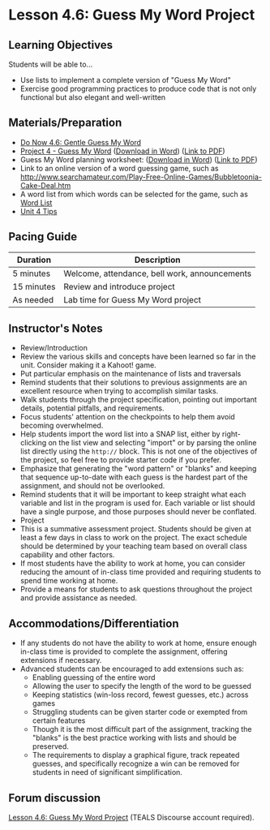 # Lesson 4.6: Guess My Word Project

## Learning Objectives

Students will be able to...

- Use lists to implement a complete version of "Guess My Word"
- Exercise good programming practices to produce code that is not only functional but also elegant and well-written

## Materials/Preparation

- [Do Now 4.6: Gentle Guess My Word](do_now_46.md)
- [Project 4 - Guess My Word](project_4.md) ([Download in Word](https://github.com/TEALSK12/introduction-to-computer-science/blob/master/Unit%204%20Word/Project%204%20Guessmyword.docx?raw=true)) ([Link to PDF](https://github.com/TEALSK12/introduction-to-computer-science/raw/master/Unit%204%20PDF/Project%204%20Guessmyword.pdf))
- Guess My Word planning worksheet: ([Download in Word](https://github.com/TEALSK12/introduction-to-computer-science/raw/master/Projects/Projects%20Word/Project_4_Guessmyword_Planning_Worksheet.docx)) ([Link to PDF](https://github.com/TEALSK12/introduction-to-computer-science/raw/master/Projects/Projects%20PDF/Project_4_Guessmyword_Planning_Worksheet.pdf))
- Link to an online version of a word guessing game, such as <http://www.searchamateur.com/Play-Free-Online-Games/Bubbletoonia-Cake-Deal.htm>
- A word list from which words can be selected for the game, such as [Word List]
- [Unit 4 Tips](unit_4_tips.md)

## Pacing Guide

| Duration   | Description                                   |
| ---------- | --------------------------------------------- |
| 5 minutes  | Welcome, attendance, bell work, announcements |
| 15 minutes | Review and introduce project                  |
| As needed  | Lab time for Guess My Word project            |

## Instructor's Notes

- Review/Introduction
- Review the various skills and concepts have been learned so far in the unit. Consider making it a Kahoot! game.
- Put particular emphasis on the maintenance of lists and traversals
- Remind students that their solutions to previous assignments are an excellent resource when trying to accomplish similar tasks.
- Walk students through the project specification, pointing out important details, potential pitfalls, and requirements.
- Focus students' attention on the checkpoints to help them avoid becoming overwhelmed.
- Help students import the word list into a SNAP list, either by right-clicking on the list view and selecting "import" or by parsing the online list directly using the `http://` block.  This is not one of the objectives of the project, so feel free to provide starter code if you prefer.
- Emphasize that generating the "word pattern" or "blanks" and keeping that sequence up-to-date with each guess is the hardest part of the assignment, and should not be overlooked.
- Remind students that it will be important to keep straight what each variable and list in the program is used for.  Each variable or list should have a single purpose, and those purposes should never be conflated.
- Project
- This is a summative assessment project.  Students should be given at least a few days in class to work on the project.  The exact schedule should be determined by your teaching team based on overall class capability and other factors.
- If most students have the ability to work at home, you can consider reducing the amount of in-class time provided and requiring students to spend time working at home.
- Provide a means for students to ask questions throughout the project and provide assistance as needed.

## Accommodations/Differentiation

- If any students do not have the ability to work at home, ensure enough in-class time is provided to complete the assignment, offering extensions if necessary.
- Advanced students can be encouraged to add extensions such as:
  - Enabling guessing of the entire word
  - Allowing the user to specify the length of the word to be guessed
  - Keeping statistics (win-loss record, fewest guesses, etc.) across games
  - Struggling students can be given starter code or exempted from certain features
  - Though it is the most difficult part of the assignment, tracking the "blanks" is the best practice working with lists and should be preserved.  
  - The requirements to display a graphical figure, track repeated guesses, and specifically recognize a win can be removed for students in need of significant simplification.

## Forum discussion

[Lesson 4.6: Guess My Word Project](http://forums.tealsk12.org/c/intro-unit-4-lists/lesson-4-6-hangman-project) (TEALS Discourse account required).</a>

[Word List]: wordlist.txt

